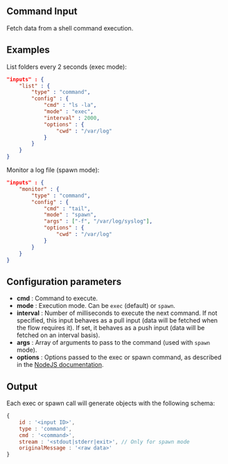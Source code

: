 ## Command Input

Fetch data from a shell command execution.

## Examples

List folders every 2 seconds (exec mode):
```json
"inputs" : {
	"list" : {
		"type" : "command",
		"config" : {
			"cmd" : "ls -la",
			"mode" : "exec",
			"interval" : 2000,
			"options" : {				
				"cwd" : "/var/log"
			}
		}
	}
}
```

Monitor a log file (spawn mode):
```json
"inputs" : {
	"monitor" : {
		"type" : "command",
		"config" : {
			"cmd" : "tail",
			"mode" : "spawn",
			"args" : ["-f", "/var/log/syslog"],
			"options" : {				
				"cwd" : "/var/log"
			}
		}
	}
}
```

## Configuration parameters
* **cmd** : Command to execute.
* **mode** : Execution mode. Can be `exec` (default) or `spawn`.
* **interval** : Number of milliseconds to execute the next command. If not specified, this input behaves as a pull input (data will be fetched when the flow requires it). If set, it behaves as a push input (data will be fetched on an interval basis).
* **args** : Array of arguments to pass to the command (used with `spawn` mode).
* **options** : Options passed to the exec or spawn command, as described in the [NodeJS documentation](https://nodejs.org/api/child_process.html#child_process_child_process_exec_command_options_callback).

## Output
Each exec or spawn call will generate objects with the following schema:
```javascript
{
	id : '<input ID>',
	type : 'command',
	cmd : '<command>',
	stream : '<stdout|stderr|exit>', // Only for spawn mode
	originalMessage : '<raw data>'
}
```

